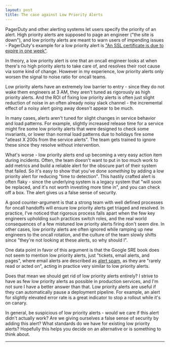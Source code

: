 ```yaml
---
layout: post
title: The case against Low Priority Alerts
---
```


PagerDuty and other alerting systems let users specify the priority of an alert. High priority alerts are supposed to page an engineer ("the site is down"), and low priority alerts are meant to warn users of impending issues - PagerDuty's example for a low priority alert is ["An SSL certificate is due to expire in one week"](https://response.pagerduty.com/oncall/alerting_principles/#an-ssl-certificate-is-due-to-expire-in-one-week).

In theory, a low priority alert is one that an oncall engineer looks at when there's no high priority alerts to take care of, and resolves their root cause via some kind of change. However in my experience, low priority alerts only worsen the signal to noise ratio for oncall teams.

Low priority alerts have an extremely low barrier to entry - since they do not wake them engineers at 3 AM, they aren't tuned as rigorously as high priority alerts. And the ROI of fixing low priority alerts is often just slight reduction of noise in an often already noisy slack channel - the incremental effect of a noisy alert going away doesn't appear to be much. 

In many cases, alerts aren't tuned for slight changes in service behavior and load patterns. For example, slightly increased release time for a service might fire some low priority alerts that were designed to check some invariants, or lower than normal load patterns due to holidays fire some "atleast X 200s from the service alerts". The team gets trained to ignore these since they resolve without intervention.

What's worse - low priority alerts end up becoming a very easy action item during incidents. Often, the team doesn't want to put in too much work to add metrics and build a reliable alert for the obscure part of their system that failed. So it's easy to show that you've done _something_ by adding a low priority alert for reducing "time to detection". This hastily crafted alert is often flaky - since the underlying system is a legacy system that "will soon be replaced, and it's not worth investing more time in", and you can check off a box. The alert gives us a false sense of security.

A good counter-argument is that a strong team with well defined processes for oncall handoffs will ensure low priority alerts get triaged and resolved. In practice, I've noticed that rigorous process falls apart when the few key engineers upholding such practices switch roles, and the real world consequences of a few mistuned low priority alerts firing don't seem dire. In other cases, low priority alerts are often ignored while ramping up new engineers to the oncall rotation, and the culture of the team slowly shifts since "they're not looking at these alerts, so why should I".

One data point in favor of this argument is that the Google SRE book does not seem to mention low priority alerts, just "tickets, email alerts, and pages", where email alerts are described as [alert spam](https://landing.google.com/sre/sre-book/chapters/monitoring-distributed-systems/#id-LvQuvtYS7UvI8h4), as they are "rarely read or acted on", acting in practice very similar to low priority alerts.

Does that mean we should get rid of low priority alerts entirely? I strive to have as few low priority alerts as possible in production services, and I'm not sure I have a better answer than that. Low priority alerts are useful if they can automatically pause a deployment pipeline. For example, an alert for slightly elevated error rate is a great indicator to stop a rollout while it's on canary.

In general, be suspicious of low priority alerts - would we care if this alert didn't actually work? Are we giving ourselves a false sense of security by adding this alert? What standards do we have for existing low priority alerts? Hopefully this helps you decide on an alternative or is something to think about.

-------
